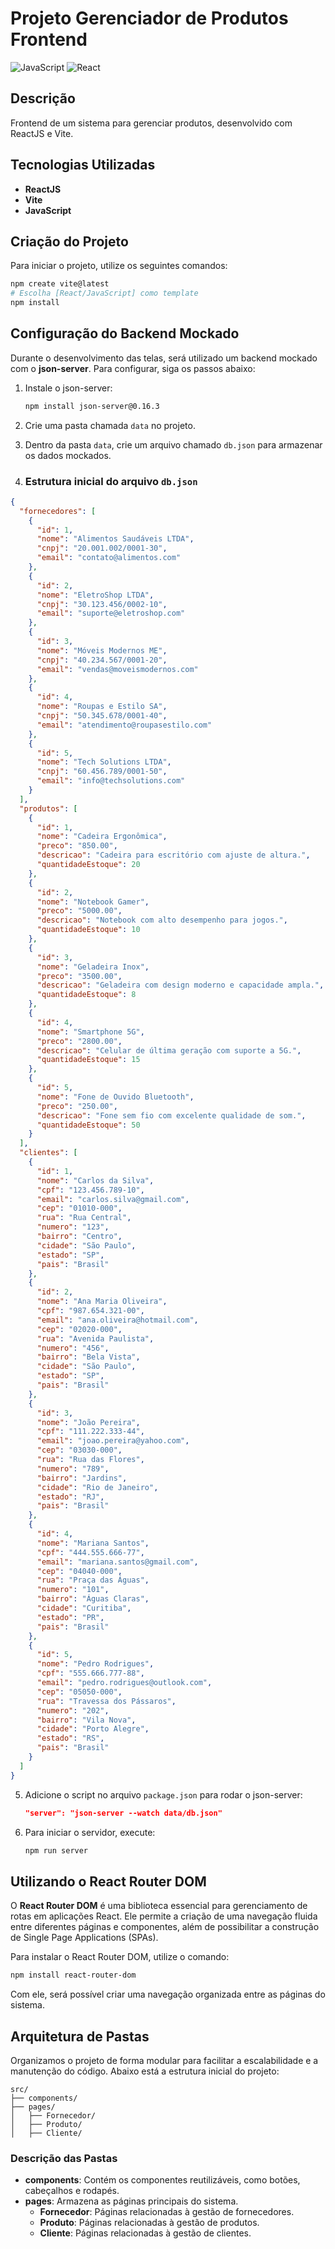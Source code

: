 
# Projeto Gerenciador de Produtos Frontend

![JavaScript](https://img.shields.io/badge/JavaScript-ES6+-f7df1e?logo=javascript&logoColor=black&style=flat)
![React](https://img.shields.io/badge/React-18.x-61dafb?logo=react&logoColor=black&style=flat)

## Descrição

Frontend de um sistema para gerenciar produtos, desenvolvido com ReactJS e Vite.

## Tecnologias Utilizadas
- **ReactJS**
- **Vite**
- **JavaScript**

## Criação do Projeto

Para iniciar o projeto, utilize os seguintes comandos:

```bash
npm create vite@latest
# Escolha [React/JavaScript] como template
npm install
```

## Configuração do Backend Mockado

Durante o desenvolvimento das telas, será utilizado um backend mockado com o **json-server**. Para configurar, siga os passos abaixo:

1. Instale o json-server:
   ```bash
   npm install json-server@0.16.3
   ```

2. Crie uma pasta chamada `data` no projeto.

3. Dentro da pasta `data`, crie um arquivo chamado `db.json` para armazenar os dados mockados.
   
4. ### Estrutura inicial do arquivo `db.json`

```json
{
  "fornecedores": [
    {
      "id": 1,
      "nome": "Alimentos Saudáveis LTDA",
      "cnpj": "20.001.002/0001-30",
      "email": "contato@alimentos.com"
    },
    {
      "id": 2,
      "nome": "EletroShop LTDA",
      "cnpj": "30.123.456/0002-10",
      "email": "suporte@eletroshop.com"
    },
    {
      "id": 3,
      "nome": "Móveis Modernos ME",
      "cnpj": "40.234.567/0001-20",
      "email": "vendas@moveismodernos.com"
    },
    {
      "id": 4,
      "nome": "Roupas e Estilo SA",
      "cnpj": "50.345.678/0001-40",
      "email": "atendimento@roupasestilo.com"
    },
    {
      "id": 5,
      "nome": "Tech Solutions LTDA",
      "cnpj": "60.456.789/0001-50",
      "email": "info@techsolutions.com"
    }
  ],
  "produtos": [
    {
      "id": 1,
      "nome": "Cadeira Ergonômica",
      "preco": "850.00",
      "descricao": "Cadeira para escritório com ajuste de altura.",
      "quantidadeEstoque": 20
    },
    {
      "id": 2,
      "nome": "Notebook Gamer",
      "preco": "5000.00",
      "descricao": "Notebook com alto desempenho para jogos.",
      "quantidadeEstoque": 10
    },
    {
      "id": 3,
      "nome": "Geladeira Inox",
      "preco": "3500.00",
      "descricao": "Geladeira com design moderno e capacidade ampla.",
      "quantidadeEstoque": 8
    },
    {
      "id": 4,
      "nome": "Smartphone 5G",
      "preco": "2800.00",
      "descricao": "Celular de última geração com suporte a 5G.",
      "quantidadeEstoque": 15
    },
    {
      "id": 5,
      "nome": "Fone de Ouvido Bluetooth",
      "preco": "250.00",
      "descricao": "Fone sem fio com excelente qualidade de som.",
      "quantidadeEstoque": 50
    }
  ],
  "clientes": [
    {
      "id": 1,
      "nome": "Carlos da Silva",
      "cpf": "123.456.789-10",
      "email": "carlos.silva@gmail.com",
      "cep": "01010-000",
      "rua": "Rua Central",
      "numero": "123",
      "bairro": "Centro",
      "cidade": "São Paulo",
      "estado": "SP",
      "pais": "Brasil"
    },
    {
      "id": 2,
      "nome": "Ana Maria Oliveira",
      "cpf": "987.654.321-00",
      "email": "ana.oliveira@hotmail.com",
      "cep": "02020-000",
      "rua": "Avenida Paulista",
      "numero": "456",
      "bairro": "Bela Vista",
      "cidade": "São Paulo",
      "estado": "SP",
      "pais": "Brasil"
    },
    {
      "id": 3,
      "nome": "João Pereira",
      "cpf": "111.222.333-44",
      "email": "joao.pereira@yahoo.com",
      "cep": "03030-000",
      "rua": "Rua das Flores",
      "numero": "789",
      "bairro": "Jardins",
      "cidade": "Rio de Janeiro",
      "estado": "RJ",
      "pais": "Brasil"
    },
    {
      "id": 4,
      "nome": "Mariana Santos",
      "cpf": "444.555.666-77",
      "email": "mariana.santos@gmail.com",
      "cep": "04040-000",
      "rua": "Praça das Águas",
      "numero": "101",
      "bairro": "Águas Claras",
      "cidade": "Curitiba",
      "estado": "PR",
      "pais": "Brasil"
    },
    {
      "id": 5,
      "nome": "Pedro Rodrigues",
      "cpf": "555.666.777-88",
      "email": "pedro.rodrigues@outlook.com",
      "cep": "05050-000",
      "rua": "Travessa dos Pássaros",
      "numero": "202",
      "bairro": "Vila Nova",
      "cidade": "Porto Alegre",
      "estado": "RS",
      "pais": "Brasil"
    }
  ]
}
```

5. Adicione o script no arquivo `package.json` para rodar o json-server:
   ```json
   "server": "json-server --watch data/db.json"
   ```

6. Para iniciar o servidor, execute:
   ```bash
   npm run server
   ```

## Utilizando o React Router DOM

O **React Router DOM** é uma biblioteca essencial para gerenciamento de rotas em aplicações React. Ele permite a criação de uma navegação fluida entre diferentes páginas e componentes, além de possibilitar a construção de Single Page Applications (SPAs). 

Para instalar o React Router DOM, utilize o comando:

```bash
npm install react-router-dom
```

Com ele, será possível criar uma navegação organizada entre as páginas do sistema.

## Arquitetura de Pastas

Organizamos o projeto de forma modular para facilitar a escalabilidade e a manutenção do código. Abaixo está a estrutura inicial do projeto:

```
src/
├── components/
├── pages/
│   ├── Fornecedor/
│   ├── Produto/
│   ├── Cliente/
```

### Descrição das Pastas
- **components**: Contém os componentes reutilizáveis, como botões, cabeçalhos e rodapés.
- **pages**: Armazena as páginas principais do sistema.
  - **Fornecedor**: Páginas relacionadas à gestão de fornecedores.
  - **Produto**: Páginas relacionadas à gestão de produtos.
  - **Cliente**: Páginas relacionadas à gestão de clientes.
